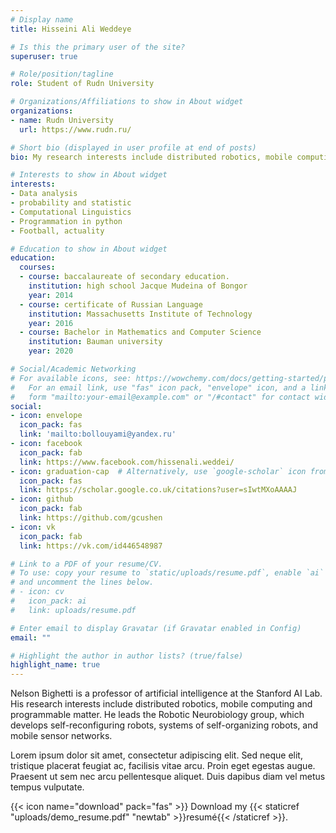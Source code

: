 ```yaml
---
# Display name
title: Hisseini Ali Weddeye 

# Is this the primary user of the site?
superuser: true

# Role/position/tagline
role: Student of Rudn University

# Organizations/Affiliations to show in About widget
organizations:
- name: Rudn University 
  url: https://www.rudn.ru/

# Short bio (displayed in user profile at end of posts)
bio: My research interests include distributed robotics, mobile computing and programmable matter.

# Interests to show in About widget
interests:
- Data analysis
- probability and statistic
- Computational Linguistics
- Programmation in python
- Football, actuality 

# Education to show in About widget
education:
  courses:
  - course: baccalaureate of secondary education.
    institution: high school Jacque Mudeina of Bongor
    year: 2014
  - course: certificate of Russian Language
    institution: Massachusetts Institute of Technology
    year: 2016
  - course: Bachelor in Mathematics and Computer Science 
    institution: Bauman university
    year: 2020

# Social/Academic Networking
# For available icons, see: https://wowchemy.com/docs/getting-started/page-builder/#icons
#   For an email link, use "fas" icon pack, "envelope" icon, and a link in the
#   form "mailto:your-email@example.com" or "/#contact" for contact widget.
social:
- icon: envelope
  icon_pack: fas
  link: 'mailto:bollouyami@yandex.ru'
- icon: facebook
  icon_pack: fab
  link: https://www.facebook.com/hissenali.weddei/
- icon: graduation-cap  # Alternatively, use `google-scholar` icon from `ai` icon pack
  icon_pack: fas
  link: https://scholar.google.co.uk/citations?user=sIwtMXoAAAAJ
- icon: github
  icon_pack: fab
  link: https://github.com/gcushen
- icon: vk
  icon_pack: fab
  link: https://vk.com/id446548987

# Link to a PDF of your resume/CV.
# To use: copy your resume to `static/uploads/resume.pdf`, enable `ai` icons in `params.toml`, 
# and uncomment the lines below.
# - icon: cv
#   icon_pack: ai
#   link: uploads/resume.pdf

# Enter email to display Gravatar (if Gravatar enabled in Config)
email: ""

# Highlight the author in author lists? (true/false)
highlight_name: true
---
```


Nelson Bighetti is a professor of artificial intelligence at the Stanford AI Lab. His research interests include distributed robotics, mobile computing and programmable matter. He leads the Robotic Neurobiology group, which develops self-reconfiguring robots, systems of self-organizing robots, and mobile sensor networks.

Lorem ipsum dolor sit amet, consectetur adipiscing elit. Sed neque elit, tristique placerat feugiat ac, facilisis vitae arcu. Proin eget egestas augue. Praesent ut sem nec arcu pellentesque aliquet. Duis dapibus diam vel metus tempus vulputate.

{{< icon name="download" pack="fas" >}} Download my {{< staticref "uploads/demo_resume.pdf" "newtab" >}}resumé{{< /staticref >}}.
